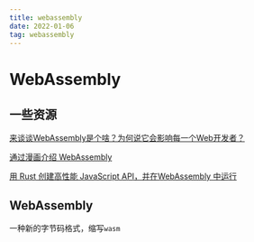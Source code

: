 ```yaml
---
title: webassembly
date: 2022-01-06
tag: webassembly
---
```

# WebAssembly

## 一些资源

[来谈谈WebAssembly是个啥？为何说它会影响每一个Web开发者？](https://blog.csdn.net/wulixiaoxiao1/article/details/60581397)

[通过漫画介绍 WebAssembly](https://zhuanlan.zhihu.com/p/417023337)

[用 Rust 创建高性能 JavaScript API，并在WebAssembly 中运行](https://zhuanlan.zhihu.com/p/420673236)

## WebAssembly
一种新的字节码格式，缩写`wasm`
